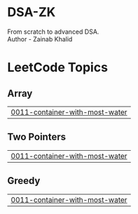 # DSA-ZK
From scratch to advanced DSA.
<br>
Author - Zainab Khalid


<!---LeetCode Topics Start-->
# LeetCode Topics
## Array
|  |
| ------- |
| [0011-container-with-most-water](https://github.com/Zainab1872003/DSA-ZK/tree/master/0011-container-with-most-water) |
## Two Pointers
|  |
| ------- |
| [0011-container-with-most-water](https://github.com/Zainab1872003/DSA-ZK/tree/master/0011-container-with-most-water) |
## Greedy
|  |
| ------- |
| [0011-container-with-most-water](https://github.com/Zainab1872003/DSA-ZK/tree/master/0011-container-with-most-water) |
<!---LeetCode Topics End-->